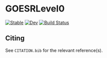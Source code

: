 # GOESRLevel0

[![Stable](https://img.shields.io/badge/docs-stable-blue.svg)](https://benelsen.github.io/GOESRLevel0.jl/stable)
[![Dev](https://img.shields.io/badge/docs-dev-blue.svg)](https://benelsen.github.io/GOESRLevel0.jl/dev)
[![Build Status](https://travis-ci.com/benelsen/GOESRLevel0.jl.svg?branch=master)](https://travis-ci.com/benelsen/GOESRLevel0.jl)

## Citing

See `CITATION.bib` for the relevant reference(s).

